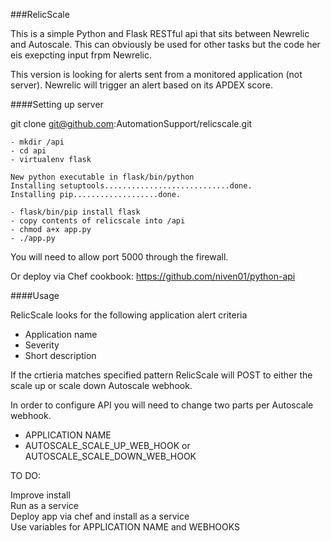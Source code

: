 ###RelicScale

This is a simple Python and Flask RESTful api that sits between Newrelic and Autoscale. This can obviously be used for other tasks but the code her eis exepcting input frpm Newrelic.

This version is looking for alerts sent from a monitored application (not server). Newrelic will trigger an alert based on its APDEX score.


####Setting up server

git clone git@github.com:AutomationSupport/relicscale.git

```
- mkdir /api
- cd api
- virtualenv flask

New python executable in flask/bin/python
Installing setuptools............................done.
Installing pip...................done.

- flask/bin/pip install flask
- copy contents of relicscale into /api
- chmod a+x app.py
- ./app.py
```

You will need to allow port 5000 through the firewall.  

Or deploy via Chef cookbook: https://github.com/niven01/python-api  


####Usage

RelicScale looks for the following application alert criteria

- Application name
- Severity
- Short description

If the crtieria matches specified pattern RelicScale will POST to either the scale up or scale down Autoscale webhook.

In order to configure API you will need to change two parts per Autoscale webhook.  

- APPLICATION NAME
- AUTOSCALE_SCALE_UP_WEB_HOOK or AUTOSCALE_SCALE_DOWN_WEB_HOOK

TO DO:

Improve install  
Run as a service  
Deploy app via chef and install as a service  
Use variables for APPLICATION NAME and WEBHOOKS  

